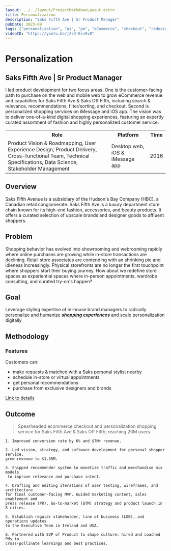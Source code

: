```yaml
---
layout: ../../layout/ProjectMarkdownLayout.astro
title: Personalization
description: "Saks Fifth Ave | Sr Product Manager"
pubDate: 2023-09
tags: ["personalization", "ai", "pm", "eCommerce", "checkout", "redesign"]
videoID: "https://youtu.be/jZz3-Ein9v0"
---
```


# Personalization

## Saks Fifth Ave | Sr Product Manager

I led product development for two focus areas. One is the customer-facing path to purchase on the web and mobile web to grow eCommerce revenue and capabilties for Saks Fifth Ave & Saks Off Fifth, including search & relevance, recommendations, filter/sorting, and checkout. Second is personalized shopping services on iMessage and iOS app. The vision was to deliver one-of-a-kind digital shopping experiences, featuring an expertly curated assortment of fashion and highly personalized customer service.

<table>
<tr>
    <th>Role</th>
    <th>Platform</th>
    <th>Time</th>
</tr>
<tr>
    <td>Product Vision & Roadmapping, User Experience Design, Product Delivery, Cross-functional Team, Technical Specifications, Data Science, Stakeholder Management</td>
    <td>Desktop web, iOS & iMessage app</td>
    <td>2016</td>
</tr>
</table>

## Overview

Saks Fifth Avenue is a subsidiary of the Hudson's Bay Company (HBC), a Canadian retail conglomerate. Saks Fifth Ave is a luxury department store chain known for its high-end fashion, accessories, and beauty products. It offers a curated selection of upscale brands and designer goods to affluent shoppers.

## Problem

Shopping behavior has evolved into showrooming and webrooming rapidly where online purchases are growing while in-store transactions are declining. Retail store associates are contending with an shrinking pie and idleness increasingly. Physical storefronts are no longer the first touchpoint where shoppers start their buying journey. How about we redefine store spaces as experiential spaces where in-person appointments, wardrobe consulting, and curated try-on's happen?

## Goal

Leverage styling expertise of in-house brand managers to radically personalize and humanize **_shopping experiences_** and scale personalization digitally

## Methodology

### Features

Customers can:

- make requests & matched with a Saks personal stylist nearby
- schedule in-store or virtual appointments
- get personal recommendations
- purchase from exclusive designers and brands

[Link to details](https://drive.google.com/file/d/1RvWFFKJfu1I4NZCmr41kQZVqGL_4RQAl/view?usp=drive_link)

## Outcome

> Spearheaded ecommerce checkout and personalization shopping service for Saks Fifth Ave & Saks Off Fifth, reaching 20M users.

```
1. Improved conversion rate by 6% and $7M+ revenue.

2. Led vision, strategy, and software development for personal shopper service,
grew revenue to $1.35M.

3. Shipped recommender system to monetize traffic and merchandise mix models
 to improve relevance and purchase intent.

4. Drafting and editing iterations of user testing, wireframes, and architecture
for final customer-facing MVP. Guided marketing content, sales enablement and
press release (PR). Go-to-market (GTM) strategy and product launch in 8 cities.

5. Establish regular stakeholder, line of business (LOB), and operations updates
to the Executive Team in Ireland and USA.

6. Partnered with SVP of Product to shape culture: hired and coached PMs to
cross-pollinate learnings and best practices.
```
